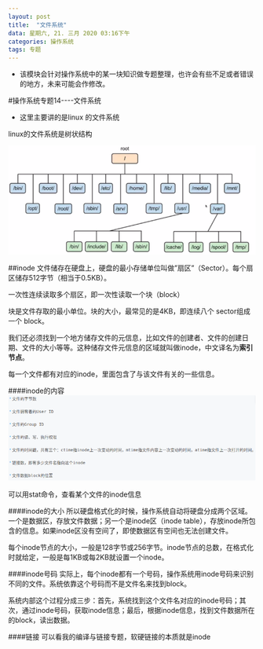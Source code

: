 ```yaml
---
layout: post
title:  "文件系统"
data: 星期六, 21. 三月 2020 03:16下午 
categories: 操作系统
tags: 专题
---
```

* 该模块会针对操作系统中的某一块知识做专题整理，也许会有些不足或者错误的地方，未来可能会作修改。

#操作系统专题14----文件系统

* 这里主要讲的是linux 的文件系统

linux的文件系统是树状结构

![](imgs/20200321-153253.png)

##inode
文件储存在硬盘上，硬盘的最小存储单位叫做”扇区”（Sector）。每个扇区储存512字节（相当于0.5KB）。

一次性连续读取多个扇区，即一次性读取一个块（block）

块是文件存取的最小单位。块的大小，最常见的是4KB，即连续八个 sector组成一个 block。

我们还必须找到一个地方储存文件的元信息，比如文件的创建者、文件的创建日期、文件的大小等等。这种储存文件元信息的区域就叫做inode，中文译名为**索引节点**。

每一个文件都有对应的inode，里面包含了与该文件有关的一些信息。


####inode的内容
![](imgs/20200321-154211.png)

可以用stat命令，查看某个文件的inode信息

####inode的大小
所以硬盘格式化的时候，操作系统自动将硬盘分成两个区域。一个是数据区，存放文件数据；另一个是inode区（inode table），存放inode所包含的信息。如果inode区没有空间了，即使数据区有空间也无法创建文件。

每个inode节点的大小，一般是128字节或256字节。inode节点的总数，在格式化时就给定，一般是每1KB或每2KB就设置一个inode。

####inode号码
实际上，每个inode都有一个号码，操作系统用inode号码来识别不同的文件。系统依靠这个号码而不是文件名来找到block。

系统内部这个过程分成三步：首先，系统找到这个文件名对应的inode号码；其次，通过inode号码，获取inode信息；最后，根据inode信息，找到文件数据所在的block，读出数据。

####链接
可以看我的编译与链接专题，软硬链接的本质就是inode










